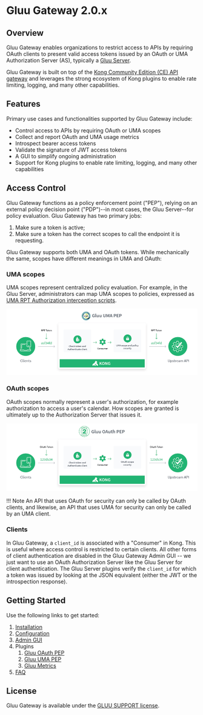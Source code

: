# Gluu Gateway 2.0.x

## Overview

Gluu Gateway enables organizations to restrict access to APIs by requiring OAuth clients to present valid access tokens issued by an OAuth or UMA Authorization Server (AS), typically a [Gluu Server](https://gluu.org/docs/ce).

Gluu Gateway is built on top of the [Kong Community Edition (CE) API gateway](https://konghq.com/community/) and leverages the strong ecosystem of Kong plugins to enable rate limiting, logging, and many other capabilities. 

## Features

Primary use cases and functionalities supported by Gluu Gateway include:

- Control access to APIs by requiring OAuth or UMA scopes
- Collect and report OAuth and UMA usage metrics
- Introspect bearer access tokens
- Validate the signature of JWT access tokens
- A GUI to simplify ongoing administration
- Support for Kong plugins to enable rate limiting, logging, and many other capabilities  

## Access Control

Gluu Gateway functions as a policy enforcement point ("PEP"), relying on an external policy decision point ("PDP")--in most cases, the Gluu Server--for policy evaluation. Gluu Gateway has two primary jobs: 

1. Make sure a token is active; 
1. Make sure a token has the correct scopes to call the endpoint it is requesting.

Gluu Gateway supports both UMA and OAuth tokens. While mechanically the same, scopes have different meanings in UMA and OAuth: 

### UMA scopes
UMA scopes represent centralized policy evaluation. For example, in the Gluu Server, administrators can map UMA scopes to policies, expressed as [UMA RPT Authorization interception scripts](https://gluu.org/docs/ce/admin-guide/custom-script/#uma-2-rpt-authorization-policies). 

![UMA PEP diagram](img/gluu-uma-pep.png)

### OAuth scopes
OAuth scopes normally represent a user's authorization, for example authorization to access a user's calendar. How scopes are granted is ultimately up to the Authorization Server that issues it.

![OAuth PEP diagram](img/gluu-oauth-pep.png)

!!! Note 
    An API that uses OAuth for security can only be called by OAuth clients, and likewise, an API that uses UMA for security can only be called by an UMA client. 

### Clients
In Gluu Gateway, a `client_id` is associated with a "Consumer" in Kong. This is useful where access control is restricted to certain clients. All other forms of client authentication are disabled in the Gluu Gateway Admin GUI -- we just want to use an OAuth Authorization Server like the Gluu Server for client authentication. The Gluu Server plugins verify the `client_id` for which a token was issued by looking at the JSON equivalent (either the JWT or the introspection response).

## Getting Started

Use the following links to get started:  

1. [Installation](./installation.md)
1. [Configuration](./configuration.md)
1. [Admin GUI](./admin-gui.md)
1. Plugins
    1. [Gluu OAuth PEP](./plugin/gluu-oauth-pep.md)
    2. [Gluu UMA PEP](./plugin/gluu-uma-pep.md)
    3. [Gluu Metrics](./plugin/gluu-metrics.md)
1. [FAQ](./faq.md)

## License  

Gluu Gateway is available under the [GLUU SUPPORT license](https://raw.githubusercontent.com/GluuFederation/gluu-gateway/master/LICENSE). 
